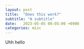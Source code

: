 ```yaml
---
layout: post
title:  "Does this work?"
subtitle: "A subtitle"
date:   2023-05-05 00:05:00 +0900
categories: misc
---
```

Uhh hello